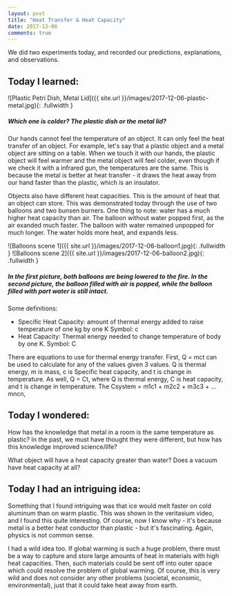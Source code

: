 ```yaml
---
layout: post
title: "Heat Transfer & Heat Capacity"
date: 2017-12-06
comments: true
---
```


We did two experiments today, and recorded our predictions, explanations, and observations.

## Today I learned:

![Plastic Petri Dish, Metal Lid]({{ site.url }}/images/2017-12-06-plastic-metal.jpg){: .fullwidth }

##### Which one is colder? The plastic dish or the metal lid?

Our hands cannot feel the temperature of an object. It can only feel the heat transfer of an object. For example, let's say that a plastic object and a metal object are sitting on a table. When we touch it with our hands, the plastic object will feel warmer and the metal object will feel colder, even though if we check it with a infrared gun, the temperatures are the same. This is because the metal is better at heat transfer - it draws the heat away from our hand faster than the plastic, which is an insulator.

Objects also have different heat capacities. This is the amount of heat that an object can store. This was demonstrated today through the use of two balloons and two bunsen burners. One thing to note: water has a much higher heat capacity than air. The balloon without water popped first, as the air exanded much faster. The balloon with water remained unpopped for much longer. The water holds more heat, and expands less.

![Balloons scene 1]({{ site.url }}/images/2017-12-06-balloon1.jpg){: .fullwidth }
![Balloons scene 2]({{ site.url }}/images/2017-12-06-balloon2.jpg){: .fullwidth }

##### In the first picture, both balloons are being lowered to the fire. In the second picture, the balloon filled with air is popped, while the balloon filled with part water is still intact.

Some definitions:
- Specific Heat Capacity: amount of thermal energy added to raise temperature of one kg by one K Symbol: c
- Heat Capacity: Thermal energy needed to change temperature of body by one K. Symbol: C


There are equations to use for thermal energy transfer. First, Q = mct can be used to calculate for any of the values given 3 values. Q is thermal energy, m is mass, c is Specific heat capacity, and t is change in temperature. As well, Q = Ct, where Q is thermal energy, C is heat capacity, and t is change in temperature. The Csystem = m1c1 + m2c2 + m3c3 + ... mncn,

## Today I wondered:

How has the knowledge that metal in a room is the same temperature as plastic? In the past, we must have thought they were different, but how has this knowledge improved science/life?

What object will have a heat capacity greater than water? Does a vacuum have heat capacity at all?

## Today I had an intriguing idea:

Something that I found intriguing was that ice would melt faster on cold aluminum than on warm plastic. This was shown in the veritasium video, and I found this quite interesting. Of course, now I know why - it's because metal is a better heat conductor than plastic - but it's fascinating. Again, physics is not common sense.

I had a wild idea too. If global warming is such a huge problem, there must be a way to capture and store large amounts of heat in materials with high heat capacities. Then, such materials could be sent off into outer space which could resolve the problem of global warming. Of course, this is very wild and does not consider any other problems (societal, economic, environmental), just that it could take heat away from earth.

